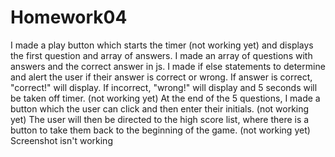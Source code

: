 # Homework04
I made a play button which starts the timer (not working yet) and displays the first question and array of answers.
I made an array of questions with answers and the correct answer in js. 
I made if else statements to determine and alert the user if their answer is correct or wrong.
If answer is correct, "correct!" will display. If incorrect, "wrong!" will display and 5 seconds will be taken off timer. (not working yet)
At the end of the 5 questions, I made a button which the user can click and then enter their initials. (not working yet)
The user will then be directed to the high score list, where there is a button to take them back to the beginning of the game. (not working yet)
Screenshot isn't working